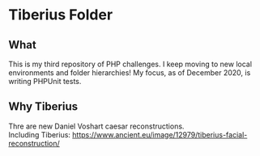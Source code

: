 # Tiberius Folder
## What
This is my third repository of PHP challenges.
I keep moving to new local environments and folder hierarchies!
My focus, as of December 2020, is writing PHPUnit tests.

## Why Tiberius
Thre are new Daniel Voshart caesar reconstructions.  
Including Tiberius:
https://www.ancient.eu/image/12979/tiberius-facial-reconstruction/

